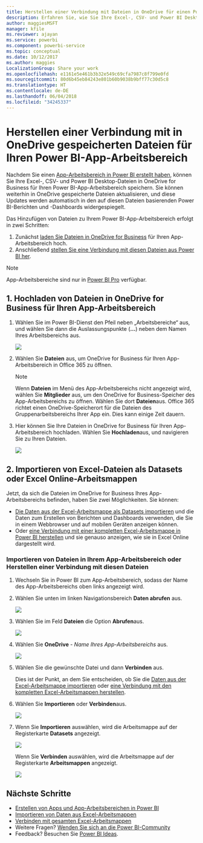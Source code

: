 ```yaml
---
title: Herstellen einer Verbindung mit Dateien in OneDrive für einen Power BI-App-Arbeitsbereich
description: Erfahren Sie, wie Sie Ihre Excel-, CSV- und Power BI Desktop-Dateien in OneDrive für Ihren Power BI-App-Arbeitsbereich speichern und auf diese zugreifen können.
author: maggiesMSFT
manager: kfile
ms.reviewer: ajayan
ms.service: powerbi
ms.component: powerbi-service
ms.topic: conceptual
ms.date: 10/12/2017
ms.author: maggies
LocalizationGroup: Share your work
ms.openlocfilehash: e1161e5e461b3b32e549c69cfa7987c8f799e0fd
ms.sourcegitcommit: 80d6b45eb84243e801b60b9038b9bff77c30d5c8
ms.translationtype: HT
ms.contentlocale: de-DE
ms.lasthandoff: 06/04/2018
ms.locfileid: "34245337"
---
```

# <a name="connect-to-files-stored-in-onedrive-for-your-power-bi-app-workspace"></a>Herstellen einer Verbindung mit in OneDrive gespeicherten Dateien für Ihren Power BI-App-Arbeitsbereich
Nachdem Sie einen [App-Arbeitsbereich in Power BI erstellt haben](service-create-distribute-apps.md), können Sie Ihre Excel-, CSV- und Power BI Desktop-Dateien in OneDrive for Business für Ihren Power BI-App-Arbeitsbereich speichern. Sie können weiterhin in OneDrive gespeicherte Dateien aktualisieren, und diese Updates werden automatisch in den auf diesen Dateien basierenden Power BI-Berichten und -Dashboards widergespiegelt. 

Das Hinzufügen von Dateien zu Ihrem Power BI-App-Arbeitsbereich erfolgt in zwei Schritten: 

1. Zunächst [laden Sie Dateien in OneDrive for Business](service-connect-to-files-in-app-workspace-onedrive-for-business.md#1-upload-files-to-the-onedrive-for-business-for-your-app-workspace) für Ihren App-Arbeitsbereich hoch.
2. Anschließend [stellen Sie eine Verbindung mit diesen Dateien aus Power BI her](service-connect-to-files-in-app-workspace-onedrive-for-business.md#2-import-excel-files-as-datasets-or-as-excel-online-workbooks).

> [!NOTE]
> App-Arbeitsbereiche sind nur in [Power BI Pro](service-free-vs-pro.md) verfügbar.
> 
> 

## <a name="1-upload-files-to-the-onedrive-for-business-for-your-app-workspace"></a>1. Hochladen von Dateien in OneDrive for Business für Ihren App-Arbeitsbereich
1. Wählen Sie im Power BI-Dienst den Pfeil neben „Arbeitsbereiche“ aus, und wählen Sie dann die Auslassungspunkte (**...**) neben dem Namen Ihres Arbeitsbereichs aus. 
   
   ![](media/service-connect-to-files-in-app-workspace-onedrive-for-business/power-bi-app-ellipsis.png)
2. Wählen Sie **Dateien** aus, um OneDrive for Business für Ihren App-Arbeitsbereich in Office 365 zu öffnen.
   
   > [!NOTE]
   > Wenn **Dateien** im Menü des App-Arbeitsbereichs nicht angezeigt wird, wählen Sie **Mitglieder** aus, um den OneDrive for Business-Speicher des App-Arbeitsbereichs zu öffnen. Wählen Sie dort **Dateien**aus. Office 365 richtet einen OneDrive-Speicherort für die Dateien des Gruppenarbeitsbereichs Ihrer App ein. Dies kann einige Zeit dauern. 
   > 
   > 
3. Hier können Sie Ihre Dateien in OneDrive for Business für Ihren App-Arbeitsbereich hochladen. Wählen Sie **Hochladen**aus, und navigieren Sie zu Ihren Dateien.
   
   ![](media/service-connect-to-files-in-app-workspace-onedrive-for-business/pbi_grpfilesonedrive.png)

## <a name="2-import-excel-files-as-datasets-or-as-excel-online-workbooks"></a>2. Importieren von Excel-Dateien als Datasets oder Excel Online-Arbeitsmappen
Jetzt, da sich die Dateien im OneDrive for Business Ihres App-Arbeitsbereichs befinden, haben Sie zwei Möglichkeiten. Sie können: 

* [Die Daten aus der Excel-Arbeitsmappe als Datasets importieren](service-get-data-from-files.md) und die Daten zum Erstellen von Berichten und Dashboards verwenden, die Sie in einem Webbrowser und auf mobilen Geräten anzeigen können.
* Oder [eine Verbindung mit einer kompletten Excel-Arbeitsmappe in Power BI herstellen](service-excel-workbook-files.md) und sie genauso anzeigen, wie sie in Excel Online dargestellt wird.

### <a name="import-or-connect-to-the-files-in-your-app-workspace"></a>Importieren von Dateien in Ihrem App-Arbeitsbereich oder Herstellen einer Verbindung mit diesen Dateien
1. Wechseln Sie in Power BI zum App-Arbeitsbereich, sodass der Name des App-Arbeitsbereichs oben links angezeigt wird. 
2. Wählen Sie unten im linken Navigationsbereich **Daten abrufen** aus. 
   
   ![](media/service-connect-to-files-in-app-workspace-onedrive-for-business/power-bi-app-get-data-button.png)
3. Wählen Sie im Feld **Dateien** die Option **Abrufen**aus.
   
   ![](media/service-connect-to-files-in-app-workspace-onedrive-for-business/pbi_getfiles.png)
4. Wählen Sie **OneDrive** - *Name Ihres App-Arbeitsbereichs* aus.
   
    ![](media/service-connect-to-files-in-app-workspace-onedrive-for-business/pbi_grp_one_drive_shrpt.png)
5. Wählen Sie die gewünschte Datei und dann **Verbinden** aus.
   
    Dies ist der Punkt, an dem Sie entscheiden, ob Sie die [Daten aus der Excel-Arbeitsmappe importieren](service-get-data-from-files.md) oder [eine Verbindung mit den kompletten Excel-Arbeitsmappen herstellen](service-excel-workbook-files.md).
6. Wählen Sie **Importieren** oder **Verbinden**aus.
   
    ![](media/service-connect-to-files-in-app-workspace-onedrive-for-business/pbi_importexceldataorwholecrop.png)
7. Wenn Sie **Importieren** auswählen, wird die Arbeitsmappe auf der Registerkarte **Datasets** angezeigt. 
   
    ![](media/service-connect-to-files-in-app-workspace-onedrive-for-business/power-bi-app-excel-file-import.png)
   
    Wenn Sie **Verbinden** auswählen, wird die Arbeitsmappe auf der Registerkarte **Arbeitsmappen** angezeigt.
   
    ![](media/service-connect-to-files-in-app-workspace-onedrive-for-business/power-bi-app-excel-file-connect.png)

## <a name="next-steps"></a>Nächste Schritte
* [Erstellen von Apps und App-Arbeitsbereichen in Power BI](service-create-distribute-apps.md)
* [Importieren von Daten aus Excel-Arbeitsmappen](service-get-data-from-files.md)
* [Verbinden mit gesamten Excel-Arbeitsmappen](service-excel-workbook-files.md)
* Weitere Fragen? [Wenden Sie sich an die Power BI-Community](http://community.powerbi.com/)
* Feedback? Besuchen Sie [Power BI Ideas](https://ideas.powerbi.com/forums/265200-power-bi).

